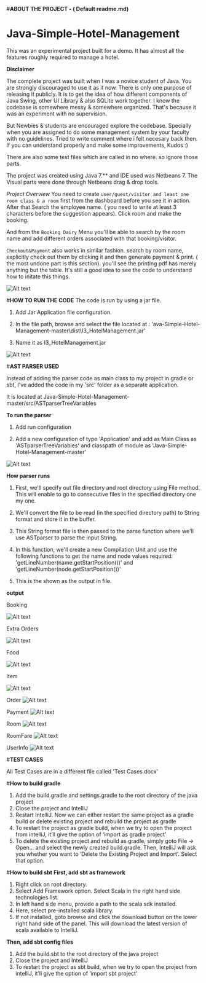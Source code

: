 #**ABOUT THE PROJECT - ( Default readme.md)**

# Java-Simple-Hotel-Management

This was an experimental project built for a demo. It has almost all the features roughly required to manage a hotel.

**Disclaimer**

The complete project was built when I was a novice student of Java. You are strongly discouraged to use it as it now.
There is only one purpose of releasing it publicly. It is to get the idea of how different components of Java Swing, other UI Library & also SQLite work together. I know the codebase is somewhere messy & somewhere organized. That's because it was an experiment with no supervision.

But Newbies & students are encouraged explore the codebase. Specially when you are assigned to do some management system by your faculty with no guidelines. Tried to write comment where i felt necesary back then. If you can understand properly and make some improvements, Kudos :)

There are also some test files which are called in no where. so ignore those parts.

The project was created using Java 7.** and IDE used was Netbeans 7. The Visual parts were done through Netbeans drag & drop tools.


*Project Overview*
You need to create `user/guest/visitor and least one room class & a room` first from the dashboard before you see it in action. After that Search the employee name. ( you need to write at least 3 characters before the suggestion appears). Click room and make the booking.

And from the `Booking Dairy` Menu you'll be able to search by the room name and add different orders associated with that booking/visitor.

`Checkout&Payment` also works in similar fashion. search by room name, explicitly check out them by clicking it and then generate payment & print. ( the most undone part is this section). you'll see the printing pdf has merely anything but the table. It's still a good idea to see the code to understand how to initate this things.


![Alt text](https://s32.postimg.org/4hbw178qt/hotel_management.png "Optional title")


#**HOW TO RUN THE CODE**
The code is run by using a jar file.

1. Add Jar Application file configuration.

2. In the file path, browse and select the file located at : 'ava-Simple-Hotel-Management-master\dist\I3_HotelManagement.jar'

3. Name it as I3_HotelManagement.jar

![Alt text](https://ibb.co/czYwab "Optional title")



#**AST PARSER USED**

Instead of adding the parser code as main class to my project in gradle or sbt, I've added the code in my 'src' folder as a separate application.

It is located at Java-Simple-Hotel-Management-master/src/ASTparserTreeVariables

**To run the parser**

1. Add run configuration

2. Add a new configuration of type 'Application' and add as Main Class as 'ASTparserTreeVariables' and classpath of module as 'Java-Simple-Hotel-Management-master'

![Alt text](https://preview.ibb.co/cW6zvb/Capture.png "Optional title")


**How parser runs**

1. First, we'll specify out file directory and root directory using File method. This will enable to go to consecutive files in the specified directory one my one.

2. We'll convert the file to be read (in the specified directory path) to String format and store it in the buffer.

3. This String format file is then passed to the parse function where we'll use ASTparser to parse the input String.

4. In this function, we'll create a new Compilation Unit and use the following functions to get the name and node values required: 'getLineNumber(name.getStartPosition())' and 'getLineNumber(node.getStartPosition())'

5. This is the shown as the output in file. 


**output**

Booking

![Alt text](https://ibb.co/kzdq1G "Booking")

Extra Orders

![Alt text](https://ibb.co/ci8q1G "Optional title")

Food

![Alt text](http://i67.tinypic.com/2cgk1fp.png "Optional title")

Item

![Alt text](https://ibb.co/ivkbab "Optional title")

Order
![Alt text](http://i67.tinypic.com/120jzbb.png "Optional title")

Payment
![Alt text](https://ibb.co/hLF9vb "Optional title")

Room
![Alt text](https://ibb.co/hzo7gG "Optional title")

RoomFare
![Alt text](https://ibb.co/f2fL1G "Optional title")

UserInfo
![Alt text](https://ibb.co/eJrA1G "Optional title")


#**TEST CASES**

All Test Cases are in a different file called 'Test Cases.docx'

#**How to build gradle**
1.	Add the build.gradle and settings.gradle to the root directory of the java project
2.	Close the project and IntelliJ
3.	Restart IntelliJ. Now we can either restart the same project as a gradle build or delete existing project and rebuild the project as gradle
4.	To restart the project as gradle build, when we try to open the project from intelliJ, it’ll give the option of ‘import as gradle project’
5.	To delete the existing project and rebuild as gradle, simply goto File -> Open... and select the newly created build.gradle. Then, IntelliJ will ask you whether you want to ‘Delete the Existing Project and Import’. Select that option.

#**How to build sbt**
**First, add sbt as framework**
1. Right click on root directory.
2.	Select Add Framework option. Select Scala in the right hand side technologies list. 
3.	In left hand side menu, provide a path to the scala sdk installed.
4.	Here, select pre-installed scala library.
5.	If not installed, goto browse and click the download button on the lower right hand side of the panel. This will download the latest version of scala available to IntelliJ.


**Then, add sbt config files**
1.	Add the build.sbt to the root directory of the java project
2.	Close the project and IntelliJ
3.	To restart the project as sbt build, when we try to open the project from intelliJ, it’ll give the option of ‘import sbt project’



